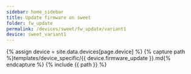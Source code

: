```yaml
---
sidebar: home_sidebar
title: Update firmware on sweet
folder: fw_update
permalink: /devices/sweet/fw_update/variant1
device: sweet_variant1
---
```

{% assign device = site.data.devices[page.device] %}
{% capture path %}templates/device_specific/{{ device.firmware_update }}.md{% endcapture %}
{% include {{ path }} %}
